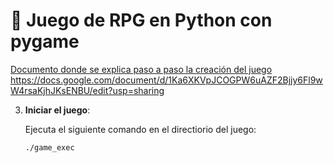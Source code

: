 #  🐉 Juego de RPG en Python con pygame

<u>Documento donde se explica paso a paso la creación del juego https://docs.google.com/document/d/1Ka6XKVpJCOGPW6uAZF2Bjjy6Fl9wW4rsaKjhJKsENBU/edit?usp=sharing</u>



3. **Iniciar el juego**:

   Ejecuta el siguiente comando en el directiorio del juego:

   ```bash
   ./game_exec
   ```

  
